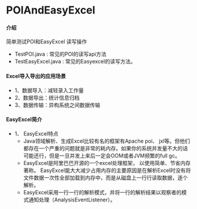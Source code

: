 # POIAndEasyExcel

#### 介绍
简单测试POI和EasyExcel  读写操作 
- TestPOI.java  : 常见的POI的读写api方法
- TestEasyExcel.java : 常见的Easyexcel的读写方法。

#### Excel导入导出的应用场景
- 1、数据导入：减轻录入工作量
- 2、数据导出：统计信息归档
- 3、数据传输：异构系统之间数据传输

#### EasyExcel简介
- 1、 EasyExcel特点
    - Java领域解析、生成Excel比较有名的框架有Apache poi、 jxl等。但他们都存在一个严重的问题就是非常的耗内存。如果你的系统并发量不大的话可能还行，但是一旦并发上来后一定会OOM或者JVM频繁的full gc。
    - EasyExcel是阿里巴巴开源的一个excel处理框架， 以使用简单、节省内存著称。 EasyExcel能大大减少占用内存的主要原因是在解析Excel时没有将文件数据一次性全部加载到内存中，而是从磁盘上一行行读取数据，逐个解析。
    - EasyExcel采用一行一行的解析模式，并将一行的解析结果以观察者的模式通知处理（AnalysisEventListener）。

